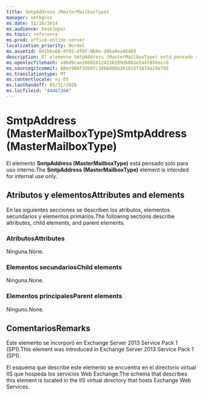 ```yaml
---
title: SmtpAddress (MasterMailboxType)
manager: sethgros
ms.date: 11/16/2014
ms.audience: Developer
ms.topic: reference
ms.prod: office-online-server
localization_priority: Normal
ms.assetid: 0d1b8a68-9f91-4f6f-9b0e-d86a9ea46489
description: El elemento SmtpAddress (MasterMailboxType) está pensado solo para uso interno.
ms.openlocfilehash: a9bd9cae206026124216289db8b1e1a47856ecc8
ms.sourcegitcommit: 88ec988f2bb67c1866d06b361615f3674a24e795
ms.translationtype: MT
ms.contentlocale: es-ES
ms.lasthandoff: 05/31/2020
ms.locfileid: "44467266"
---
```

# <a name="smtpaddress-mastermailboxtype"></a><span data-ttu-id="98466-103">SmtpAddress (MasterMailboxType)</span><span class="sxs-lookup"><span data-stu-id="98466-103">SmtpAddress (MasterMailboxType)</span></span>

<span data-ttu-id="98466-104">El elemento **SmtpAddress (MasterMailboxType)** está pensado solo para uso interno.</span><span class="sxs-lookup"><span data-stu-id="98466-104">The **SmtpAddress (MasterMailboxType)** element is intended for internal use only.</span></span> 

## <a name="attributes-and-elements"></a><span data-ttu-id="98466-105">Atributos y elementos</span><span class="sxs-lookup"><span data-stu-id="98466-105">Attributes and elements</span></span>

<span data-ttu-id="98466-106">En las siguientes secciones se describen los atributos, elementos secundarios y elementos primarios.</span><span class="sxs-lookup"><span data-stu-id="98466-106">The following sections describe attributes, child elements, and parent elements.</span></span>
  
### <a name="attributes"></a><span data-ttu-id="98466-107">Atributos</span><span class="sxs-lookup"><span data-stu-id="98466-107">Attributes</span></span>

<span data-ttu-id="98466-108">Ninguna.</span><span class="sxs-lookup"><span data-stu-id="98466-108">None.</span></span>
  
### <a name="child-elements"></a><span data-ttu-id="98466-109">Elementos secundarios</span><span class="sxs-lookup"><span data-stu-id="98466-109">Child elements</span></span>

<span data-ttu-id="98466-110">Ninguna.</span><span class="sxs-lookup"><span data-stu-id="98466-110">None.</span></span>
  
### <a name="parent-elements"></a><span data-ttu-id="98466-111">Elementos principales</span><span class="sxs-lookup"><span data-stu-id="98466-111">Parent elements</span></span>

<span data-ttu-id="98466-112">Ninguno.</span><span class="sxs-lookup"><span data-stu-id="98466-112">None.</span></span>
  
## <a name="remarks"></a><span data-ttu-id="98466-113">Comentarios</span><span class="sxs-lookup"><span data-stu-id="98466-113">Remarks</span></span>

<span data-ttu-id="98466-114">Este elemento se incorporó en Exchange Server 2013 Service Pack 1 (SP1).</span><span class="sxs-lookup"><span data-stu-id="98466-114">This element was introduced in Exchange Server 2013 Service Pack 1 (SP1).</span></span>
  
<span data-ttu-id="98466-115">El esquema que describe este elemento se encuentra en el directorio virtual IIS que hospeda los servicios Web Exchange.</span><span class="sxs-lookup"><span data-stu-id="98466-115">The schema that describes this element is located in the IIS virtual directory that hosts Exchange Web Services.</span></span>
  

